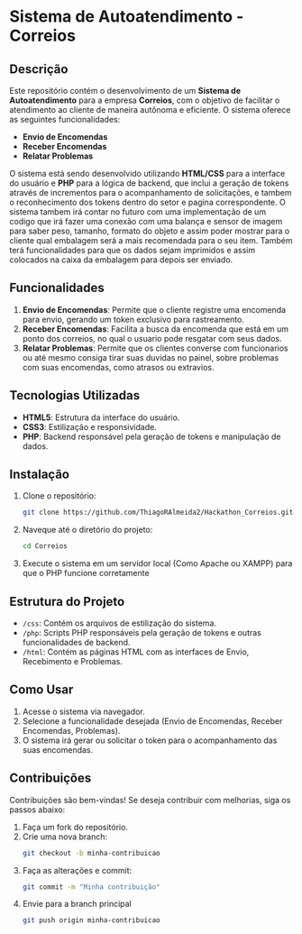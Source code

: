 # Sistema de Autoatendimento - Correios

## Descrição

Este repositório contém o desenvolvimento de um **Sistema de Autoatendimento** para a empresa **Correios**, com o objetivo de facilitar o atendimento ao cliente de maneira autônoma e eficiente. O sistema oferece as seguintes funcionalidades:

- **Envio de Encomendas**
- **Receber Encomendas**
- **Relatar Problemas**

O sistema está sendo desenvolvido utilizando **HTML/CSS** para a interface do usuário e **PHP** para a lógica de backend, que inclui a geração de tokens através de incrementos para o acompanhamento de solicitações, e tambem o reconhecimento dos tokens dentro do setor e pagina correspondente.
O sistema tambem irá contar no futuro com uma implementação de um codigo que irá fazer uma conexão com uma balança e sensor de imagem para saber peso, tamanho, formato do objeto e assim poder mostrar para o cliente qual embalagem será a mais recomendada para o seu item.
Também terá funcionalidades para que os dados sejam imprimidos e assim colocados na caixa da embalagem para depois ser enviado. 
## Funcionalidades

1. **Envio de Encomendas**: Permite que o cliente registre uma encomenda para envio, gerando um token exclusivo para rastreamento.
2. **Receber Encomendas**: Facilita a busca da encomenda que está em um ponto dos correios, no qual o usuario pode resgatar com seus dados.
3. **Relatar Problemas**: Permite que os clientes converse com funcionarios ou até mesmo consiga tirar suas duvidas no painel, sobre problemas com suas encomendas, como atrasos ou extravios.

## Tecnologias Utilizadas

- **HTML5**: Estrutura da interface do usuário.
- **CSS3**: Estilização e responsividade.
- **PHP**: Backend responsável pela geração de tokens e manipulação de dados.

## Instalação

1. Clone o repositório:
   ```bash
   git clone https://github.com/ThiagoRAlmeida2/Hackathon_Correios.git
   ```
2. Naveque até o diretório do projeto:
   ```bash
   cd Correios
   ```
3. Execute o sistema em um servidor local (Como Apache ou XAMPP) para que o PHP funcione corretamente

## Estrutura do Projeto

- `/css`: Contém os arquivos de estilização do sistema.
- `/php`: Scripts PHP responsáveis pela geração de tokens e outras funcionalidades de backend.
- `/html`: Contém as páginas HTML com as interfaces de Envio, Recebimento e Problemas.

## Como Usar

1. Acesse o sistema via navegador.
2. Selecione a funcionalidade desejada (Envio de Encomendas, Receber Encomendas, Problemas).
3. O sistema irá gerar ou solicitar o token para o acompanhamento das suas encomendas.

## Contribuições

Contribuições são bem-vindas! Se deseja contribuir com melhorias, siga os passos abaixo:

1. Faça um fork do repositório.
2. Crie uma nova branch:
   ```bash
   git checkout -b minha-contribuicao
   ```
3. Faça as alterações e commit:
   ```bash
   git commit -m "Minha contribuição"
   ```
4. Envie para a branch principal
   ```bash
   git push origin minha-contribuicao
   ```

